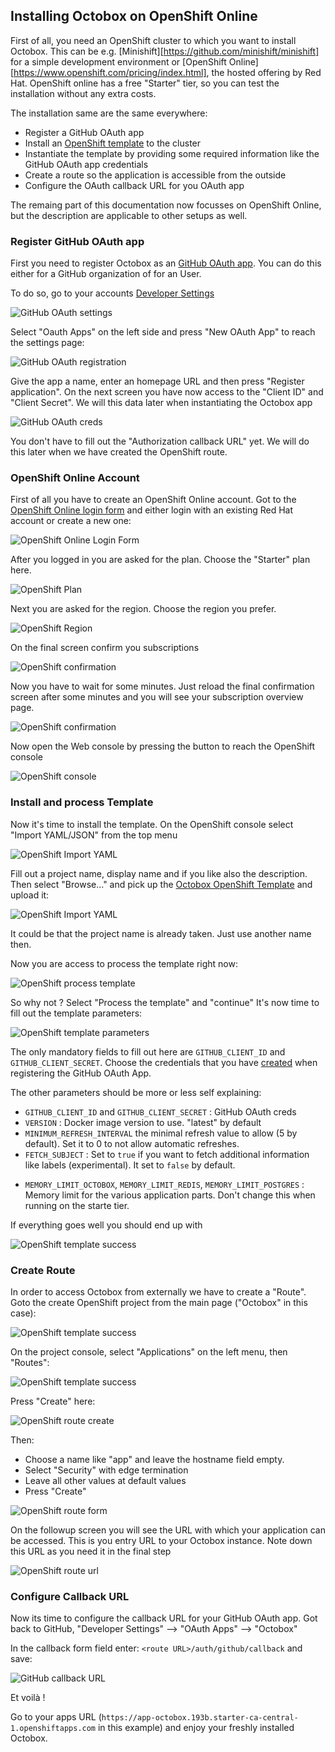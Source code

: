 ## Installing Octobox on OpenShift Online


First of all, you need an OpenShift cluster to which you want to install Octobox.
This can be e.g. [Minishift][https://github.com/minishift/minishift] for a simple development environment or [OpenShift Online][https://www.openshift.com/pricing/index.html], the hosted offering by Red Hat.
OpenShift online has a free "Starter" tier, so you can test the installation without any extra costs.

The installation same are the same everywhere:

* Register a GitHub OAuth app
* Install an [OpenShift template](octobox-template.yml) to the cluster
* Instantiate the template by providing some required information like the GitHub OAuth app credentials
* Create a route so the application is accessible from the outside
* Configure the OAuth callback URL for you OAuth app

The remaing part of this documentation now focusses on OpenShift Online, but the description are applicable to other setups as well.

### Register GitHub OAuth app

First you need to register Octobox as an [GitHub OAuth app](https://help.github.com/articles/authorizing-oauth-apps/).
You can do this either for a GitHub organization of for an User.

To do so, go to your accounts [Developer Settings](https://github.com/settings/developers)

![GitHub OAuth settings](images/github_oauth_settings.png)

Select "Oauth Apps" on the left side and press "New OAuth App" to reach the settings page:

![GitHub OAuth registration](images/github_oauth_registration.png)

Give the app a name, enter an homepage URL and then press "Register application".
On the next screen you have now access to the "Client ID" and "Client Secret".
We will this data later when instantiating the Octobox app

<a name="oauth-creds">![GitHub OAuth creds](images/github_oauth_creds.png)</a>

You don't have to fill out the "Authorization callback URL" yet.
We will do this later when we have created the OpenShift route.

### OpenShift Online Account

First of all you have to create an OpenShift Online account.
Got to the [OpenShift Online login form](https://manage.openshift.com/accounts/auth/keycloak) and either login with an existing Red Hat account or create a new one:

![OpenShift Online Login Form](images/openshift_login.png)

After you logged in you are asked for the plan.
Choose the "Starter" plan here.

![OpenShift Plan](images/openshift_plan.png)

Next you are asked for the region.
Choose the region you prefer.

![OpenShift Region](images/openshift_region.png)

On the final screen confirm you subscriptions

![OpenShift confirmation](images/openshift_confirm.png)

Now you have to wait for some minutes.
Just reload the final confirmation screen after some minutes and you will see your subscription overview page.

![OpenShift confirmation](images/openshift_launch.png)

Now open the Web console by pressing the button to reach the OpenShift console

![OpenShift console](images/openshift_console.png)

### Install and process Template

Now it's time to install the template.
On the OpenShift console select "Import YAML/JSON" from the top menu

![OpenShift Import YAML](images/openshift_import_yaml.png)

Fill out a project name, display name and if you like also the description.
Then select "Browse..." and pick up the [Octobox OpenShift Template](octobox-template.yml) and upload it:

![OpenShift Import YAML](images/openshift_import_yaml_2.png)

It could be that the project name is already taken. Just use another name then.

Now you are access to process the template right now:

![OpenShift process template](images/openshift_process_template.png)

So why not ? Select "Process the template" and "continue"
It's now time to fill out the template parameters:

![OpenShift template parameters](images/openshift_template_params.png)

The only mandatory fields to fill out here are `GITHUB_CLIENT_ID` and `GITHUB_CLIENT_SECRET`.
Choose the credentials that you have [created](#oauth-creds) when registering the GitHub OAuth App.

The other parameters should be more or less self explaining:

* `GITHUB_CLIENT_ID` and `GITHUB_CLIENT_SECRET` : GitHub OAuth creds
* `VERSION` : Docker image version to use. "latest" by default
* `MINIMUM_REFRESH_INTERVAL` the minimal refresh value to allow (5 by default). Set it to 0 to not allow automatic refreshes.
* `FETCH_SUBJECT` : Set to `true` if you want to fetch additional information like labels (experimental). It set to `false` by default.
- `MEMORY_LIMIT_OCTOBOX`, `MEMORY_LIMIT_REDIS`, `MEMORY_LIMIT_POSTGRES` : Memory limit for the various application parts. Don't change this when running on the starte tier.

If everything goes well you should end up with

![OpenShift template success](images/openshift_template_success.png)

### Create Route

In order to access Octobox from externally we have to create a "Route".
Goto the create OpenShift project from the main page ("Octobox" in this case):

![OpenShift template success](images/openshift_project_menu.png)

On the project console, select "Applications" on the left menu, then "Routes":

![OpenShift template success](images/openshift_route_menu.png)

Press "Create" here:

![OpenShift route create](images/openshift_route_create.png)

Then:

* Choose a name like "app" and leave the hostname field empty.
* Select "Security" with edge termination
* Leave all other values at default values
* Press "Create"

![OpenShift route form](images/openshift_route_form.png)

On the followup screen you will see the URL with which your application can be accessed.
This is you entry URL to your Octobox instance.
Note down this URL as you need it in the final step

![OpenShift route url](images/openshift_route_url.png)

### Configure Callback URL

Now its time to configure the callback URL for your GitHub OAuth app.
Got back to GitHub, "Developer Settings" --> "OAuth Apps" --> "Octobox"

In the callback form field enter: `<route URL>/auth/github/callback` and save:

![GitHub callback URL](images/github_callback_url.png)

Et voilà !

Go to your apps URL (`https://app-octobox.193b.starter-ca-central-1.openshiftapps.com` in this example) and enjoy your freshly installed Octobox.
